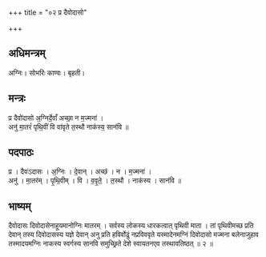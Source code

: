 +++
title = "०२ प्र दैवोदासो"

+++
## अधिमन्त्रम्
अग्निः। सोभरिः काण्वः। बृहती।

## मन्त्रः
प्र दैवो॑दासो अ॒ग्निर्दे॒वाँ अच्छा॒ न म॒ज्मना॑ ।  
अनु॑ मा॒तरं॑ पृथि॒वीं वि वा॑वृते त॒स्थौ नाक॑स्य॒ सान॑वि ॥

## पदपाठः
प्र । दैवः॑ऽदासः । अ॒ग्निः । दे॒वान् । अच्छ॑ । न । म॒ज्मना॑ ।  
अनु॑ । मा॒तर॑म् । पृ॒थि॒वीम् । वि । व॒वृ॒ते॒ । त॒स्थौ । नाक॑स्य । सान॑वि ॥

## भाष्यम्
दैवोदासः दिवोदासेनाहूयमानोग्निः मातरम् । सर्वस्य लोकस्य धारकत्वात् पृथिवी माता । तां पृथिवीमच्छ प्रति देवान् तस्य दिवोदासस्य यज्ञे देवान् अनु प्रति हविर्वोढुं नप्रविववृते यस्मादेनमग्निं दिवोदासो मज्मना बलेनाजुहाव तस्मादयमग्निः नाकस्य स्वर्गस्य सानवि समुच्छ्रिते देशे स्वायतनएव तस्थावतिष्ठत् ॥ २ ॥